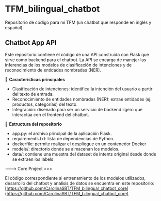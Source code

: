 # TFM_bilingual_chatbot
Repositorio de código para mi TFM (un chatbot que responde en inglés y español).
## Chatbot App API
Este repositorio contiene el código de una API construida con Flask que sirve como backend para el chatbot. La API se encarga de manejar las inferencias de los modelos de clasificación de intenciones y de reconocimiento de entidades nombradas (NER).

🚀 **Características principales**
- Clasificación de intenciones: identifica la intención del usuario a partir del texto de entrada.
- Reconocimiento de entidades nombradas (NER): extrae entidades (ej. productos, categorías) del texto.
- Integración: diseñado para ser un servicio de backend ligero que interactúa con el frontend del chatbot.

📂 **Estructura del repositorio**
- app.py: el archivo principal de la aplicación Flask.
- requirements.txt: lista de dependencias de Python.
- dockerfile: permite realizar el despliegue en un contenedor Docker
- models/: directorio donde se almacenan los modelos.
- data/: contiene una muestra del dataset de intents original desde donde se extraen los labels

---> Core Project >>>

El código correspondiente al entrenamiento de los modelos utilizados, desarrollo del chatbot y análisis de datos se encuentra en este repositorio: [https://github.com/CarolinaSBT/TFM_bilingual_chatbot_core](https://github.com/CarolinaSBT/TFM_bilingual_chatbot_core)
